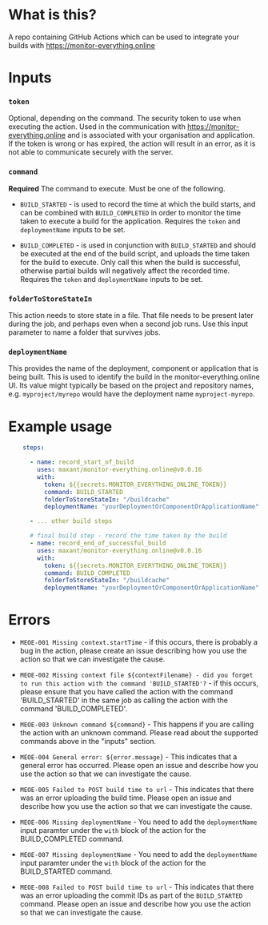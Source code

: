 # What is this?

A repo containing GitHub Actions which can be used to integrate your builds with https://monitor-everything.online

# Inputs

### `token`

Optional, depending on the command. The security token to use when executing the action. Used in the communication with https://monitor-everything.online and is associated with your organisation and application. If the token is wrong or has expired,
the action will result in an error, as it is not able to communicate securely with the server.

### `command`

**Required** The command to execute. Must be one of the following.

- `BUILD_STARTED` - is used to record the time at which the build starts, and can be combined with `BUILD_COMPLETED` in order to monitor the time taken to execute a build for the application. Requires the `token` and `deploymentName` 
inputs to be set.

- `BUILD_COMPLETED` - is used in conjunction with `BUILD_STARTED` and should be executed at the end of the build script, and uploads the time taken for the build to execute. Only call this when the build is successful, otherwise partial builds will negatively affect the recorded time. Requires the `token` and `deploymentName` 
inputs to be set.

### `folderToStoreStateIn`

This action needs to store state in a file. That file needs to be present later during the job, and perhaps even when a
second job runs. Use this input parameter to name a folder that survives jobs.

### `deploymentName`

This provides the name of the deployment, component or application that is being built. This is used to identify the build in the monitor-everything.online UI. Its value might typically be based on the project and repository names, 
e.g. `myproject/myrepo` would have the deployment name `myproject-myrepo`.

# Example usage

```yaml
    steps:

      - name: record_start_of_build
        uses: maxant/monitor-everything.online@v0.0.16
        with:
          token: ${{secrets.MONITOR_EVERYTHING_ONLINE_TOKEN}}
          command: BUILD_STARTED
          folderToStoreStateIn: "/buildcache"
          deploymentName: "yourDeploymentOrComponentOrApplicationName"

      - ... other build steps

      # final build step - record the time taken by the build
      - name: record_end_of_successful_build
        uses: maxant/monitor-everything.online@v0.0.16
        with:
          token: ${{secrets.MONITOR_EVERYTHING_ONLINE_TOKEN}}
          command: BUILD_COMPLETED
          folderToStoreStateIn: "/buildcache"
          deploymentName: "yourDeploymentOrComponentOrApplicationName"

```

# Errors

- `MEOE-001 Missing context.startTime` - if this occurs, there is probably a bug in the action, please create an issue describing how you use the action so that we can investigate the cause.

- `MEOE-002 Missing context file ${contextFilename} - did you forget to run this action with the command 'BUILD_STARTED'?` - if this occurs, please ensure that you have called the action with the command 'BUILD_STARTED' in the same job as calling the action with the command 'BUILD_COMPLETED'.
- `MEOE-003 Unknown command ${command}` - This happens if you are calling the action with an unknown command. Please read about the supported commands above in the "inputs" section.
- `MEOE-004 General error: ${error.message}` - This indicates that a general error has occurred. Please open an issue and describe how you use the action so that we can investigate the cause.
- `MEOE-005 Failed to POST build time to url` - This indicates that there was an error uploading the build time. Please open an issue and describe how you use the action so that we can investigate the cause.
- `MEOE-006 Missing deploymentName` - You need to add the `deploymentName` input paramter under the `with` block of the action for the BUILD_COMPLETED command.
- `MEOE-007 Missing deploymentName` - You need to add the `deploymentName` input paramter under the `with` block of the action for the BUILD_STARTED command.
- `MEOE-008 Failed to POST build time to url` - This indicates that there was an error uploading the commit IDs as part of the `BUILD_STARTED` command. Please open an issue and describe how you use the action so that we can investigate the cause.
